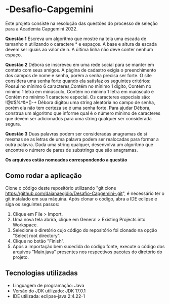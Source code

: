 # -Desafio-Capgemini
Este projeto consiste na resolução das questões do processo de seleção para a Academia Capgemini 2022. 

**Questão 1**
Escreva um algoritmo que mostre na tela uma escada de tamanho n utilizando o caractere * e espaços. A base e altura da escada devem ser iguais ao valor de n. A última linha não deve conter nenhum espaço.
  
**Questão 2**
Débora se inscreveu em uma rede social para se manter em contato com seus amigos. A página de cadastro exigia o preenchimento dos campos de nome e senha, porém a senha precisa ser forte. O site considera uma senha forte quando ela satisfaz os seguintes critérios: Possui no mínimo 6 caracteres,Contém no mínimo 1 digito, Contém no mínimo 1 letra em minúsculo, Contém no mínimo 1 letra em maiúsculo e Contém no mínimo 1 caractere especial. Os caracteres especiais são: !@#$%^&*()-+
Débora digitou uma string aleatória no campo de senha, porém ela não tem certeza se é uma senha forte. Para ajudar Débora, construa um algoritmo que informe qual é o número mínimo de caracteres que devem ser adicionados para uma string qualquer ser considerada segura.
 

**Questão 3**
Duas palavras podem ser consideradas anagramas de si mesmas se as letras de uma palavra podem ser realocadas para formar a outra palavra. Dada uma string qualquer, desenvolva um algoritmo que encontre o número de pares de substrings que são anagramas.

**Os arquivos estão nomeados correspondendo a questão**

## Como rodar a aplicação
Clone o código deste repositório utilizando "git clone https://github.com/daianaegidio/Desafio-Capgemini-.git", é necessário ter o git instalado em sua máquina. Após clonar o código, abra a IDE eclipse e siga os seguintes passos:

1. Clique em File > Import.
2. Uma nova tela abrirá, clique em General > Existing Projects into Workspace.
3. Selecione o diretório cujo código do repositório foi clonado na opção "Select root directory".
4. Clique no botão "Finish".
5. Após a importação bem sucedida do código fonte, execute o código dos arquivos "Main.java" presentes nos respectivos pacotes do diretório do projeto.

## Tecnologias utilizadas
* Linguagem de programação: Java
* Versão do JDK utilizado: JDK 17.0.1
* IDE utilizada: eclipse-java 2:4.22-1
